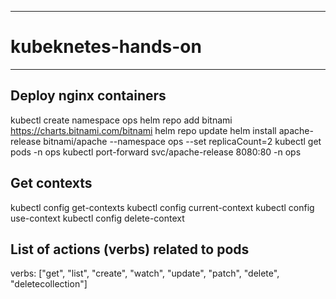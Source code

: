 *********************
# kubeknetes-hands-on
*********************

## Deploy nginx containers ##
kubectl create namespace ops
helm repo add bitnami https://charts.bitnami.com/bitnami
helm repo update
helm install apache-release bitnami/apache --namespace ops --set replicaCount=2
kubectl get pods -n ops
kubectl port-forward svc/apache-release 8080:80 -n ops

## Get contexts ##
kubectl config get-contexts
kubectl config current-context
kubectl config use-context <context-name>
kubectl config delete-context <context-name>

## List of actions (verbs) related to pods ##
verbs: ["get", "list", "create", "watch", "update", "patch", "delete", "deletecollection"]
